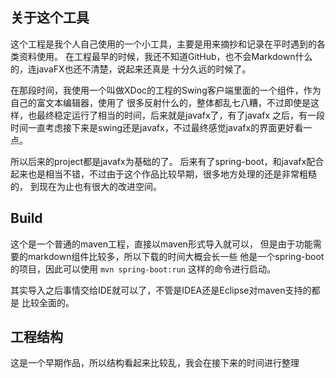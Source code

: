 ## 关于这个工具

这个工程是我个人自己使用的一个小工具，主要是用来摘抄和记录在平时遇到的各类资料使用。
在工程最早的时候，我还不知道GitHub，也不会Markdown什么的，连javaFX也还不清楚，说起来还真是
十分久远的时候了。

在那段时间，我使用一个叫做XDoc的工程的Swing客户端里面的一个组件，作为自己的富文本编辑器，使用了
很多反射什么的，整体都乱七八糟，不过即使是这样，也最终稳定运行了相当的时间，后来就是javafx了，有了javafx
之后，有一段时间一直考虑接下来是swing还是javafx，不过最终感觉javafx的界面更好看一点。

所以后来的project都是javafx为基础的了。
后来有了spring-boot，和javafx配合起来也是相当不错，不过由于这个作品比较早期，很多地方处理的还是非常粗糙的，
到现在为止也有很大的改进空间。

## Build

这个是一个普通的maven工程，直接以maven形式导入就可以，
但是由于功能需要的markdown组件比较多，所以下载的时间大概会长一些
他是一个spring-boot的项目，因此可以使用 `mvn spring-boot:run`
这样的命令进行启动。

其实导入之后事情交给IDE就可以了，不管是IDEA还是Eclipse对maven支持的都是
比较全面的。

## 工程结构

这是一个早期作品，所以结构看起来比较乱，我会在接下来的时间进行整理
